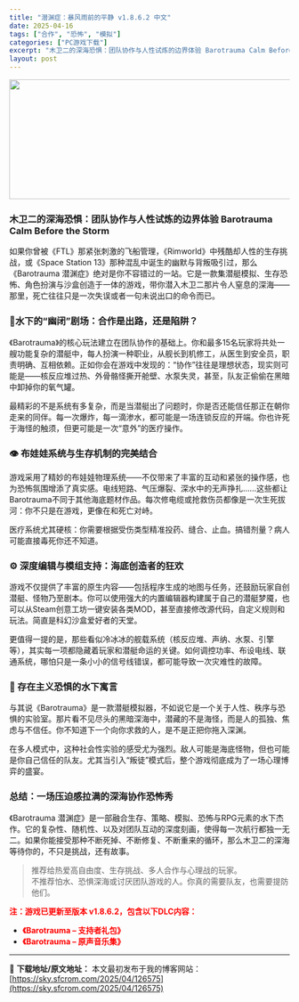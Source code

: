 ```yaml
---
title: "潜渊症：暴风雨前的平静 v1.8.6.2 中文"
date: 2025-04-16
tags: ["合作", "恐怖", "模拟"]
categories: ["PC游戏下载"]
excerpt: "木卫二的深海恐惧：团队协作与人性试炼的边界体验 Barotrauma Calm Before the Storm 如果你曾被《FTL》那紧张刺激的飞船管理，《Rimworld》中残酷却人性的生存挑战，或《Space Station 13》那种混乱中诞生的幽默与背叛吸引过，那么《Barotrauma &hellip;"
layout: post
---
```


<img class="aligncenter size-full wp-image-126576" src="https://sky.sfcrom.com/wp-content/uploads/2025/04/2025041608120158.webp" alt="" width="660" height="215" />
<h3 class="" data-start="65" data-end="92">木卫二的深海恐惧：团队协作与人性试炼的边界体验 Barotrauma Calm Before the Storm</h3>
<p class="" data-start="94" data-end="279">如果你曾被《FTL》那紧张刺激的飞船管理，《Rimworld》中残酷却人性的生存挑战，或《Space Station 13》那种混乱中诞生的幽默与背叛吸引过，那么《Barotrauma 潜渊症》绝对是你不容错过的一站。它是一款集潜艇模拟、生存恐怖、角色扮演与沙盒创造于一体的游戏，带你潜入木卫二那片令人窒息的深海——那里，死亡往往只是一次失误或者一句未说出口的命令而已。</p>

<h3 class="" data-start="281" data-end="308">🔻水下的“幽闭”剧场：合作是出路，还是陷阱？</h3>
<p class="" data-start="310" data-end="470">《Barotrauma》的核心玩法建立在团队协作的基础上。你和最多15名玩家将共处一艘功能复杂的潜艇中，每人扮演一种职业，从舰长到机修工，从医生到安全员，职责明确、互相依赖。正如你会在游戏中发现的：“协作”往往是理想状态，现实则可能是——核反应堆过热、外骨骼怪撕开舱壁、水泵失灵，甚至，队友正偷偷在黑暗中卸掉你的氧气罐。</p>
<p class="" data-start="472" data-end="568">最精彩的不是系统有多复杂，而是当潜艇出了问题时，你是否还能信任那正在朝你走来的同伴。每一次爆炸，每一滴渗水，都可能是一场连锁反应的开端。你也许死于海怪的触须，但更可能是一次“意外”的医疗操作。</p>

<h3 class="" data-start="570" data-end="593">👁️ 布娃娃系统与生存机制的完美结合</h3>
<p class="" data-start="595" data-end="726">游戏采用了精妙的布娃娃物理系统——不仅带来了丰富的互动和紧张的操作感，也为恐怖氛围增添了真实感。电线短路、气压爆裂、深水中的无声挣扎……这些都让Barotrauma不同于其他海底题材作品。每次修电缆或抢救伤员都像是一次生死拔河：你不只是在游戏，更像在和死亡对峙。</p>
<p class="" data-start="728" data-end="776">医疗系统尤其硬核：你需要根据受伤类型精准投药、缝合、止血。搞错剂量？病人可能直接毒死你还不知道。</p>

<h3 class="" data-start="778" data-end="803">⚙️ 深度编辑与模组支持：海底创造者的狂欢</h3>
<p class="" data-start="805" data-end="932">游戏不仅提供了丰富的原生内容——包括程序生成的地图与任务，还鼓励玩家自创潜艇、怪物乃至剧本。你可以使用强大的内置编辑器构建属于自己的潜艇梦魇，也可以从Steam创意工坊一键安装各类MOD，甚至直接修改源代码，自定义规则和玩法。简直是科幻沙盒爱好者的天堂。</p>
<p class="" data-start="934" data-end="1037">更值得一提的是，那些看似冷冰冰的舰载系统（核反应堆、声纳、水泵、引擎等），其实每一项都隐藏着玩家和潜艇命运的关键。如何调控功率、布设电线、联通系统，哪怕只是一条小小的信号线错误，都可能导致一次灾难性的故障。</p>

<h3 class="" data-start="1039" data-end="1057">🌌 存在主义恐惧的水下寓言</h3>
<p class="" data-start="1059" data-end="1166">与其说《Barotrauma》是一款潜艇模拟器，不如说它是一个关于人性、秩序与恐惧的实验室。那片看不见尽头的黑暗深海中，潜藏的不是海怪，而是人的孤独、焦虑与不信任。你不知道下一个向你求救的人，是不是正把你拖入深渊。</p>
<p class="" data-start="1168" data-end="1246">在多人模式中，这种社会性实验的感受尤为强烈。敌人可能是海底怪物，但也可能是你自己信任的队友。尤其当引入“叛徒”模式后，整个游戏彻底成为了一场心理博弈的盛宴。</p>

<h3 class="" data-start="1248" data-end="1270">总结：一场压迫感拉满的深海协作恐怖秀</h3>
<p class="" data-start="1272" data-end="1402">《Barotrauma 潜渊症》是一部融合生存、策略、模拟、恐怖与RPG元素的水下杰作。它的复杂性、随机性、以及对团队互动的深度刻画，使得每一次航行都独一无二。如果你能接受那种不断死掉、不断修复、不断重来的循环，那么木卫二的深海等待你的，不只是挑战，还有故事。</p>

<blockquote data-start="1404" data-end="1474">
<p class="" data-start="1406" data-end="1474">推荐给热爱高自由度、生存挑战、多人合作与心理战的玩家。<br data-start="1433" data-end="1436" />不推荐怕水、恐惧深海或讨厌团队游戏的人。你真的需要队友，也需要提防他们。</p>
</blockquote>
<p class="" data-start="0" data-end="32"><span style="color: #ff0000;"><strong>注：游戏已更新至版本 v1.8.6.2，包含以下DLC内容：</strong></span></p>

<ul>
 	<li data-start="35" data-end="57"><span style="color: #ff0000;"><strong>《Barotrauma – 支持者礼包》</strong></span></li>
 	<li data-start="60" data-end="80"><span style="color: #ff0000;"><strong>《Barotrauma – 原声音乐集》</strong></span></li>
</ul>

---
📖 **下载地址/原文地址：** 本文最初发布于我的博客网站：[https://sky.sfcrom.com/2025/04/126575](https://sky.sfcrom.com/2025/04/126575)
